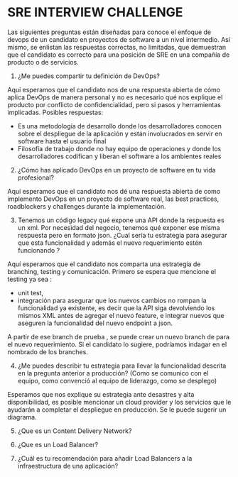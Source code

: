 # SRE INTERVIEW CHALLENGE

Las siguientes preguntas están diseñadas para conoce el enfoque de devops de un candidato en proyectos de software a un nivel intermedio. Así mismo, se enlistan las respuestas correctas, no limitadas, que demuestran que el candidato es correcto para una posición de SRE en una compañía de producto o de servicios.

1. ¿Me puedes compartir tu definición de DevOps?
    
Aquí esperamos que el candidato nos de una respuesta abierta de cómo aplica DevOps de manera personal y no es necesario qué nos explique el producto por conflicto de confidencialidad, pero si pasos y herramientas implicadas.
Posibles respuestas:
- Es una metodología de desarrollo donde los desarrolladores conocen sobre el despliegue de la aplicación y están involucrados en servir en software hasta el usuario final
- Filosofía de trabajo donde no hay equipo de operaciones y donde los desarrolladores codifican y liberan el software a los ambientes reales

2. ¿Cómo has aplicado DevOps en un proyecto de software en tu vida profesional? 

Aquí esperamos que el candidato nos dé una respuesta abierta de como implemento DevOps en un proyecto de software real, las best practices, roadblockers  y challenges durante la implementación.

3. Tenemos un código legacy qué expone una API donde la respuesta es un xml. Por necesidad del negocio, tenemos qué exponer ese misma respuesta pero en formato json. ¿Cual sería tu estrategia para asegurar que esta funcionalidad  y además el nuevo requerimiento estén funcionando ? 

Aquí esperamos que el candidato nos comparta una estrategia de branching, testing y comunicación. Primero se espera que mencione  el testing ya sea :
- unit test,
- integración
para asegurar que los nuevos cambios no rompan la funcionalidad ya existente, es decir que la API siga devolviendo los mismos XML antes de agregar el nuevo feature, e integrar nuevos que aseguren la funcionalidad del nuevo endpoint a json.

A partir de ese  branch de prueba , se puede crear un nuevo branch de para el nuevo requerimiento. Si el candidato lo sugiere, podríamos indagar en el nombrado de los branches.

4. ¿Me puedes describir tu estrategia para llevar la funcionalidad descrita en la pregunta anterior a  producción? (Como se comunico con el equipo, como convenció al equipo de liderazgo, como se desplego)

Esperamos que nos explique su estrategia ante desastres y alta disponibilidad, es posible mencionar un cloud provider y los servicios que le ayudarán a completar el despliegue en producción. Se le puede sugerir un diagrama.

5. ¿Que es un Content Delivery Network?
   
6. ¿Que es un Load Balancer?
   
7. ¿Cuál es tu recomendación para añadir Load Balancers a la infraestructura de una aplicación?




